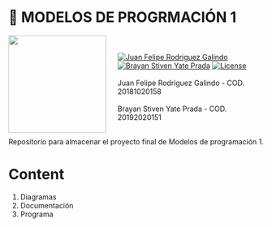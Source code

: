 # 👻  **MODELOS DE PROGRMACIÓN 1**

<img src="https://www.udistrital.edu.co/themes/custom/versh/images/default/preloader.png" align="left" width="192px" height="192px"/>
<img align="left" width="0" height="192px" hspace="10"/>

<br></br>
[![Juan Felipe Rodriguez Galindo](https://img.shields.io/badge/Juferoga-github-br?style=flat-square)](https://gitlab.com/Juferoga)
[![Brayan Stiven Yate Prada](https://img.shields.io/badge/Juferoga-github-br?style=flat-square)](https://gitlab.com/BrayanYate)
[![License](https://img.shields.io/badge/License-GPL_V.3-blue?style=flat-square)](https://www.gnu.org/licenses/gpl-3.0.html)
<br></br>
Juan Felipe Rodríguez Galindo  - COD. 20181020158
<br></br>
Brayan Stiven Yate Prada  - COD. 20192020151
<br></br>

Repositorio para almacenar el proyecto final de Modelos de programación 1.

# Content

1. Diagramas 
2. Documentación
3. Programa
